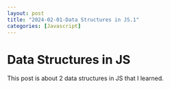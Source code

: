 ```yaml
---
layout: post
title: "2024-02-01-Data Structures in JS.1"
categories: [Javascript]
---
```



# Data Structures in JS

 This post is about 2 data structures in JS that I learned. 

 
